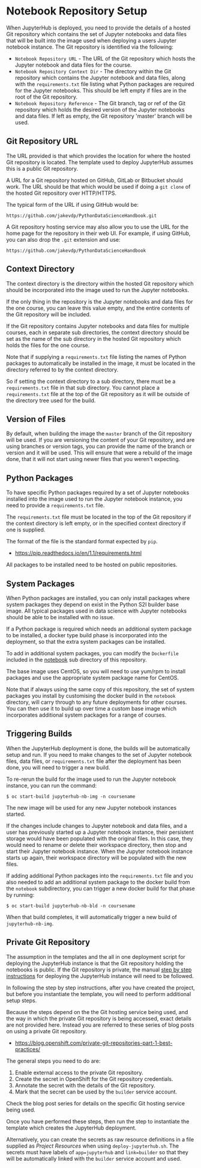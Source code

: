 # Notebook Repository Setup

When JupyterHub is deployed, you need to provide the details of a hosted Git repository which contains the set of Jupyter notebooks and data files that will be built into the image used when deploying a users Jupyter notebook instance. The Git repository is identified via the following:

* ``Notebook Repository URL`` - The URL of the Git repository which hosts the Jupyter notebook and data files for the course.
* ``Notebook Repository Context Dir`` - The directory within the Git repository which contains the Jupyter notebook and data files, along with the ``requirements.txt`` file listing what Python packages are required for the Jupyter notebooks. This should be left empty if files are in the root of the Git repository.
* ``Notebook Repository Reference`` - The Git branch, tag or ref of the Git repository which holds the desired version of the Jupyter notebooks and data files. If left as empty, the Git repository 'master' branch will be used.

## Git Repository URL

The URL provided is that which provides the location for where the hosted Git repository is located. The template used to deploy JupyterHub assumes this is a public Git repository.

A URL for a Git repository hosted on GitHub, GitLab or Bitbucket should work. The URL should be that which would be used if doing a ``git clone`` of the hosted Git repository over HTTP/HTTPS.

The typical form of the URL if using GitHub would be:

```
https://github.com/jakevdp/PythonDataScienceHandbook.git
```

A Git repository hosting service may also allow you to use the URL for the home page for the repository in their web UI. For example, if using GitHub, you can also drop the ``.git`` extension and use:

```
https://github.com/jakevdp/PythonDataScienceHandbook
```

## Context Directory

The context directory is the directory within the hosted Git repository which should be incorporated into the image used to run the Jupyter notebooks.

If the only thing in the repository is the Jupyter notebooks and data files for the one course, you can leave this value empty, and the entire contents of the Git repository will be included.

If the Git repository contains Jupyter notebooks and data files for multiple courses, each in separate sub directories, the context directory should be set as the name of the sub directory in the hosted Git repository which holds the files for the one course.

Note that if supplying a ``requirements.txt`` file listing the names of Python packages to automatically be installed in the image, it must be located in the directory referred to by the context directory.

So if setting the context directory to a sub directory, there must be a ``requirements.txt`` file in that sub directory. You cannot place a ``requirements.txt`` file at the top of the Git repository as it will be outside of the directory tree used for the build.

## Version of Files

By default, when building the image the ``master`` branch of the Git repository will be used. If you are versioning the content of your Git repository, and are using branches or version tags, you can provide the name of the branch or version and it will be used. This will ensure that were a rebuild of the image done, that it will not start using newer files that you weren't expecting.

## Python Packages

To have specific Python packages required by a set of Jupyter notebooks installed into the image used to run the Jupyter notebook instance, you need to provide a ``requirements.txt`` file.

The ``requirements.txt`` file must be located in the top of the Git repository if the context directory is left empty, or in the specified context directory if one is supplied.

The format of the file is the standard format expected by ``pip``.

* https://pip.readthedocs.io/en/1.1/requirements.html

All packages to be installed need to be hosted on public repositories.

## System Packages

When Python packages are installed, you can only install packages where system packages they depend on exist in the Python S2I builder base image. All typical packages used in data science with Jupyter notebooks should be able to be installed with no issue.

If a Python package is required which needs an additional system package to be installed, a docker type build phase is incorporated into the deployment, so that the extra system packages can be installed.

To add in additional system packages, you can modify the ``Dockerfile`` included in the [notebook](../notebook) sub directory of this repository.

The base image uses CentOS, so you will need to use yum/rpm to install packages and use the appropriate system package name for CentOS.

Note that if always using the same copy of this repository, the set of system packages you install by customising the docker build in the ``notebook`` directory, will carry through to any future deployments for other courses. You can then use it to build up over time a custom base image which incorporates additional system packages for a range of courses.

## Triggering Builds

When the JupyterHub deployment is done, the builds will be automatically setup and run. If you need to make changes to the set of Jupyter notebook files, data files, or ``requirements.txt`` file after the deployment has been done, you will need to trigger a new build.

To re-rerun the build for the image used to run the Jupyter notebook instance, you can run the command:

```
$ oc start-build jupyterhub-nb-img -n coursename
```

The new image will be used for any new Jupyter notebook instances started.

If the changes include changes to Jupyter notebook and data files, and a user has previously started up a Jupyter notebook instance, their persistent storage would have been populated with the original files. In this case, they would need to rename or delete their workspace directory, then stop and start their Jupyter notebook instance. When the Jupyter notebook instance starts up again, their workspace directory will be populated with the new files.

If adding additional Python packages into the ``requirements.txt`` file and you also needed to add an additional system package to the docker build from the ``notebook`` subdirectory, you can trigger a new docker build for that phase by running:

```
$ oc start-build jupyterhub-nb-bld -n coursename
```

When that build completes, it will automatically trigger a new build of ``jupyterhub-nb-img``.

## Private Git Repository

The assumption in the templates and the all in one deployment script for deploying the JupyterHub instance is that the Git repository holding the notebooks is public. If the Git repository is private, the manual [step by step instructions](step-by-step-installation.md) for deploying the JupyterHub instance will need to be followed.

In following the step by step instructions, after you have created the project, but before you instantiate the template, you will need to perform additional setup steps.

Because the steps depend on the the Git hosting service being used, and the way in which the private Git repository is being accessed, exact details are not provided here. Instead you are referred to these series of blog posts on using a private Git repository.

* https://blog.openshift.com/private-git-repositories-part-1-best-practices/

The general steps you need to do are:

1. Enable external access to the private Git repository.
2. Create the secret in OpenShift for the Git repository credentials.
3. Annotate the secret with the details of the Git repository.
4. Mark that the secret can be used by the ``builder`` service account.

Check the blog post series for details on the specific Git hosting service being used.

Once you have performed these steps, then run the step to instantiate the template which creates the JupyterHub deployment.

Alternatively, you can create the secrets as raw resource definitions in a file supplied as _Project Resources_ when using ``deploy-jupyterhub.sh``. The secrets must have labels of ``app=jupyterhub`` and ``link=builder`` so that they will be automatically linked with the ``builder`` service account and used.
